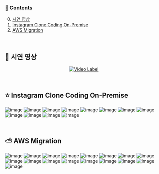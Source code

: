 ### 📎 Contents
0. [시연 영상](#-시연-영상)
1. [Instagram Clone Coding On-Premise](#-instagram-clone-coding-on-premise) 
2. [AWS Migration](#-aws-migration) 

<br>

## 🎥 시연 영상
<div align="center">

  [![Video Label](http://img.youtube.com/vi/mNfSSHZ9kFQ/0.jpg)](https://youtu.be/mNfSSHZ9kFQ)

</div>

<br>

## ⭐ Instagram Clone Coding On-Premise
![image](https://github.com/alsrudursla/Instagram/assets/90559205/84f10c88-ca04-4c9c-ba7a-09f3bf7c5f27)
![image](https://github.com/alsrudursla/Instagram/assets/90559205/86b19369-2bd7-45f8-8dc6-0ed3d3aa7620)
![image](https://github.com/alsrudursla/Instagram/assets/90559205/c1e7d36a-5c8e-410f-8026-aee44f28bc0b)
![image](https://github.com/alsrudursla/Instagram/assets/90559205/66f4e80f-8b6f-482e-a0b8-a3f4e922c49c)
![image](https://github.com/alsrudursla/Instagram/assets/90559205/175b81f8-ded7-48bc-bdf0-9c1a1a983f6b)
![image](https://github.com/alsrudursla/Instagram/assets/90559205/f8c17818-fb0e-43e2-906d-a4ecf6df4f1a)
![image](https://github.com/alsrudursla/Instagram/assets/90559205/6c1755c7-c9c4-4116-a53f-9359214a6c91)
![image](https://github.com/alsrudursla/Instagram/assets/90559205/d38a4840-c351-4b60-b91c-62aec35cdae7)
![image](https://github.com/alsrudursla/Instagram/assets/90559205/78d38c5a-5a8d-424b-96a3-49906f92bffa)
![image](https://github.com/alsrudursla/Instagram/assets/90559205/e40ce193-5350-4a80-b5c2-58570c291a4e)
![image](https://github.com/alsrudursla/Instagram/assets/90559205/ba3e7971-8921-4d01-aba3-94856076bda2)
![image](https://github.com/alsrudursla/Instagram/assets/90559205/ef9b06d4-67f2-4cce-973e-9d1d7cd8dd19)

<br>

## ⛅ AWS Migration
![image](https://github.com/alsrudursla/Instagram/assets/90559205/7ef2a835-cd2d-4ece-9fb9-a58cb42ba681)
![image](https://github.com/alsrudursla/Instagram/assets/90559205/e6e80d78-7322-4b93-8115-41c3668e7ebe)
![image](https://github.com/alsrudursla/Instagram/assets/90559205/98aabdf8-b8f9-486e-9edd-362513b266d8)
![image](https://github.com/alsrudursla/Instagram/assets/90559205/2dfc474e-e972-4b4d-b5da-453af5ea0e52)
![image](https://github.com/alsrudursla/Instagram/assets/90559205/7ca14cad-67df-4823-b720-49e980ee11e3)
![image](https://github.com/alsrudursla/Instagram/assets/90559205/fb2344ea-a67c-47b8-8ba2-830e298d271e)
![image](https://github.com/alsrudursla/Instagram/assets/90559205/361c3fd3-c965-4a29-8fb6-21ecc4d8e6ac)
![image](https://github.com/alsrudursla/Instagram/assets/90559205/965d0f70-0a06-40a7-b667-c3cc913c06d4)
![image](https://github.com/alsrudursla/Instagram/assets/90559205/ca473dbf-a089-442e-ad56-6334f5ebc873)
![image](https://github.com/alsrudursla/Instagram/assets/90559205/03038789-ab0d-4d32-8bbb-19a7e1260411)
![image](https://github.com/alsrudursla/Instagram/assets/90559205/e2820f86-ac6b-451e-b0de-4047019c7a5f)
![image](https://github.com/alsrudursla/Instagram/assets/90559205/71524a05-4057-41f0-aa30-9245f5bdaf59)
![image](https://github.com/alsrudursla/Instagram/assets/90559205/1b8f9459-8876-4599-8c8b-c1a4889fc884)
![image](https://github.com/alsrudursla/Instagram/assets/90559205/bf0ac0f1-766c-4f5c-8078-2daf67ed82ea)
![image](https://github.com/alsrudursla/Instagram/assets/90559205/63893965-87c7-4ec9-8730-5397a97e862c)
![image](https://github.com/alsrudursla/Instagram/assets/90559205/5cbc4c7d-ccca-4a2d-8684-e9de0b57c4b9)
![image](https://github.com/alsrudursla/Instagram/assets/90559205/f8581c45-af6d-48da-8055-29d8e2cf1e96)
